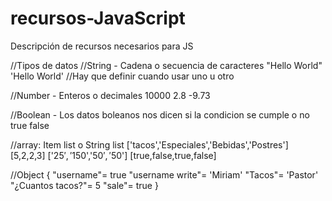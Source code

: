 # recursos-JavaScript
Descripción de recursos necesarios para JS

//Tipos de datos
//String - Cadena o secuencia de caracteres
"Hello World"
'Hello World'
//Hay que definir cuando usar uno u otro

//Number - Enteros o decimales
10000
2.8
-9.73

//Boolean - Los datos boleanos nos dicen si la condicion se cumple o no
true
false

//array: Item list o String list
['tacos','Especiales','Bebidas','Postres']
[5,2,2,3]
['$25','$150','$50','$50']
[true,false,true,false]

//Object
{
    "username"= true
    "username write"= 'Miriam'
    "Tacos"= 'Pastor'
    "¿Cuantos tacos?"= 5
    "sale"= true
}
